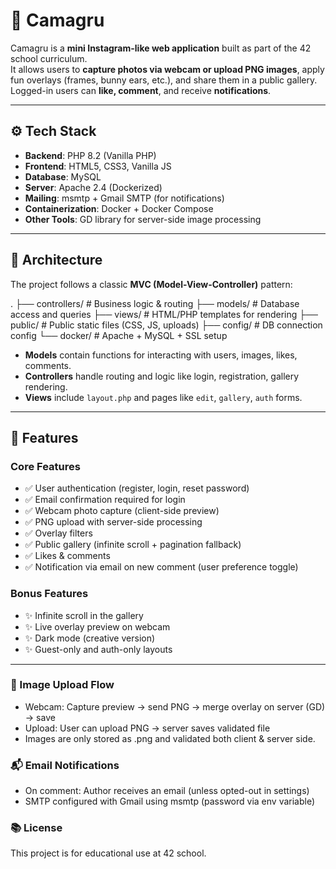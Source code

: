 
# 📸 Camagru

Camagru is a **mini Instagram-like web application** built as part of the 42 school curriculum.  
It allows users to **capture photos via webcam or upload PNG images**, apply fun overlays (frames, bunny ears, etc.), and share them in a public gallery. Logged-in users can **like, comment**, and receive **notifications**.

---

## ⚙️ Tech Stack

- **Backend**: PHP 8.2 (Vanilla PHP)
- **Frontend**: HTML5, CSS3, Vanilla JS
- **Database**: MySQL
- **Server**: Apache 2.4 (Dockerized)
- **Mailing**: msmtp + Gmail SMTP (for notifications)
- **Containerization**: Docker + Docker Compose
- **Other Tools**: GD library for server-side image processing

---

## 🧱 Architecture

The project follows a classic **MVC (Model-View-Controller)** pattern:

.
├── controllers/ # Business logic & routing
├── models/ # Database access and queries
├── views/ # HTML/PHP templates for rendering
├── public/ # Public static files (CSS, JS, uploads)
├── config/ # DB connection config
└── docker/ # Apache + MySQL + SSL setup


- **Models** contain functions for interacting with users, images, likes, comments.
- **Controllers** handle routing and logic like login, registration, gallery rendering.
- **Views** include `layout.php` and pages like `edit`, `gallery`, `auth` forms.

---

## 🚀 Features

### Core Features
- ✅ User authentication (register, login, reset password)
- ✅ Email confirmation required for login
- ✅ Webcam photo capture (client-side preview)
- ✅ PNG upload with server-side processing
- ✅ Overlay filters
- ✅ Public gallery (infinite scroll + pagination fallback)
- ✅ Likes & comments
- ✅ Notification via email on new comment (user preference toggle)

### Bonus Features
- ✨ Infinite scroll in the gallery
- ✨ Live overlay preview on webcam
- ✨ Dark mode (creative version)
- ✨ Guest-only and auth-only layouts

---


### 📸 Image Upload Flow
- Webcam: Capture preview → send PNG → merge overlay on server (GD) → save
- Upload: User can upload PNG → server saves validated file
- Images are only stored as .png and validated both client & server side.

### 📬 Email Notifications
 - On comment: Author receives an email (unless opted-out in settings)
 - SMTP configured with Gmail using msmtp (password via env variable)

###  📚 License
This project is for educational use at 42 school.
